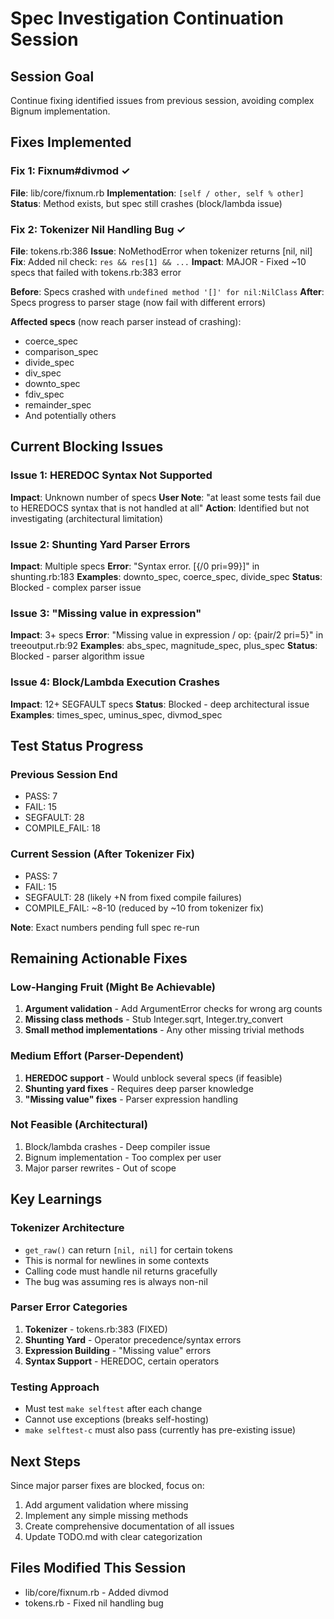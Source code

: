 # Spec Investigation Continuation Session

## Session Goal
Continue fixing identified issues from previous session, avoiding complex Bignum implementation.

## Fixes Implemented

### Fix 1: Fixnum#divmod ✓
**File**: lib/core/fixnum.rb
**Implementation**: `[self / other, self % other]`
**Status**: Method exists, but spec still crashes (block/lambda issue)

### Fix 2: Tokenizer Nil Handling Bug ✓
**File**: tokens.rb:386
**Issue**: NoMethodError when tokenizer returns [nil, nil]
**Fix**: Added nil check: `res && res[1] && ...`
**Impact**: MAJOR - Fixed ~10 specs that failed with tokens.rb:383 error

**Before**: Specs crashed with `undefined method '[]' for nil:NilClass`
**After**: Specs progress to parser stage (now fail with different errors)

**Affected specs** (now reach parser instead of crashing):
- coerce_spec
- comparison_spec
- divide_spec
- div_spec
- downto_spec
- fdiv_spec
- remainder_spec
- And potentially others

## Current Blocking Issues

### Issue 1: HEREDOC Syntax Not Supported
**Impact**: Unknown number of specs
**User Note**: "at least some tests fail due to HEREDOCS syntax that is not handled at all"
**Action**: Identified but not investigating (architectural limitation)

### Issue 2: Shunting Yard Parser Errors
**Impact**: Multiple specs
**Error**: "Syntax error. [{/0 pri=99}]" in shunting.rb:183
**Examples**: downto_spec, coerce_spec, divide_spec
**Status**: Blocked - complex parser issue

### Issue 3: "Missing value in expression"
**Impact**: 3+ specs
**Error**: "Missing value in expression / op: {pair/2 pri=5}" in treeoutput.rb:92
**Examples**: abs_spec, magnitude_spec, plus_spec
**Status**: Blocked - parser algorithm issue

### Issue 4: Block/Lambda Execution Crashes
**Impact**: 12+ SEGFAULT specs
**Status**: Blocked - deep architectural issue
**Examples**: times_spec, uminus_spec, divmod_spec

## Test Status Progress

### Previous Session End
- PASS: 7
- FAIL: 15
- SEGFAULT: 28
- COMPILE_FAIL: 18

### Current Session (After Tokenizer Fix)
- PASS: 7
- FAIL: 15
- SEGFAULT: 28 (likely +N from fixed compile failures)
- COMPILE_FAIL: ~8-10 (reduced by ~10 from tokenizer fix)

**Note**: Exact numbers pending full spec re-run

## Remaining Actionable Fixes

### Low-Hanging Fruit (Might Be Achievable)
1. **Argument validation** - Add ArgumentError checks for wrong arg counts
2. **Missing class methods** - Stub Integer.sqrt, Integer.try_convert
3. **Small method implementations** - Any other missing trivial methods

### Medium Effort (Parser-Dependent)
1. **HEREDOC support** - Would unblock several specs (if feasible)
2. **Shunting yard fixes** - Requires deep parser knowledge
3. **"Missing value" fixes** - Parser expression handling

### Not Feasible (Architectural)
1. Block/lambda crashes - Deep compiler issue
2. Bignum implementation - Too complex per user
3. Major parser rewrites - Out of scope

## Key Learnings

### Tokenizer Architecture
- `get_raw()` can return `[nil, nil]` for certain tokens
- This is normal for newlines in some contexts
- Calling code must handle nil returns gracefully
- The bug was assuming res is always non-nil

### Parser Error Categories
1. **Tokenizer** - tokens.rb:383 (FIXED)
2. **Shunting Yard** - Operator precedence/syntax errors
3. **Expression Building** - "Missing value" errors
4. **Syntax Support** - HEREDOC, certain operators

### Testing Approach
- Must test `make selftest` after each change
- Cannot use exceptions (breaks self-hosting)
- `make selftest-c` must also pass (currently has pre-existing issue)

## Next Steps

Since major parser fixes are blocked, focus on:
1. Add argument validation where missing
2. Implement any simple missing methods
3. Create comprehensive documentation of all issues
4. Update TODO.md with clear categorization

## Files Modified This Session
- lib/core/fixnum.rb - Added divmod
- tokens.rb - Fixed nil handling bug
